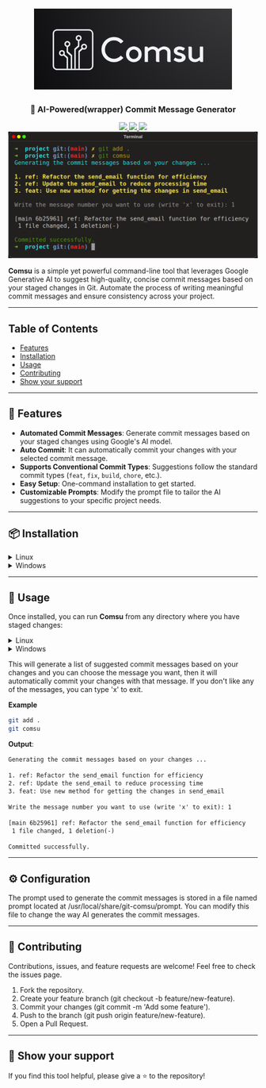 <h1 align="center">
  <br>
  <a href="https://github.com/ali-hv/comsu/blob/main/assets/logo.png">
      <img src="https://github.com/ali-hv/comsu/blob/main/assets/logo.png" alt="Comsu" width="400">
  </a>
</h1>

<h3 align="center">🚀 AI-Powered(wrapper) Commit Message Generator</h3>

<p align="center">
    <a href="https://img.shields.io/badge/License-GPLv3-blue.svg">
        <img src="https://img.shields.io/badge/License-GPLv3-blue.svg" />
    </a>
    <a href="https://img.shields.io/badge/Shell-Bash-green.svg">
        <img src="https://img.shields.io/badge/Shell-Bash-green.svg" />
    </a>
    <a href="https://img.shields.io/badge/AI-Google%20Generative%20AI-yellow.svg">
        <img src="https://img.shields.io/badge/AI-Google%20Generative%20AI-yellow.svg" />
    </a>
    <br>
    <a href="https://github.com/ali-hv/comsu/blob/main/assets/screenshot-1.png">
      <img src="https://github.com/ali-hv/comsu/blob/main/assets/screenshot-1.png" alt="Comsu" width="700"/>
    </a>
</p>

**Comsu** is a simple yet powerful command-line tool that leverages Google Generative AI to suggest high-quality, concise commit messages based on your staged changes in Git. Automate the process of writing meaningful commit messages and ensure consistency across your project.

---

## Table of Contents

* [Features](#-features)
* [Installation](#-installation)
* [Usage](#-usage)
* [Contributing](#-contributing)
* [Show your support](#-show-your-support)

---

## 🌟 Features

- **Automated Commit Messages**: Generate commit messages based on your staged changes using Google's AI model.
- **Auto Commit**: It can automatically commit your changes with your selected commit message. 
- **Supports Conventional Commit Types**: Suggestions follow the standard commit types (`feat`, `fix`, `build`, `chore`, etc.).
- **Easy Setup**: One-command installation to get started.
- **Customizable Prompts**: Modify the prompt file to tailor the AI suggestions to your specific project needs.

---

## 📦 Installation

<details>
  <summary>Linux</summary>

To set up **Comsu** on your Linux system, follow these steps:

1. **Clone the Repository**:
    ```bash
    git clone https://github.com/ali-hv/comsu.git
    cd comsu
    ```

2. **Run the Installation Script**:
    ```bash
    chmod +x install.sh
    sudo ./install.sh
    ```

3. **Set Your API Key**:

    Make sure you have your Google AI Studio API key set as an environment variable. If you don’t have one, you can create a free API key [here](https://aistudio.google.com/app/apikey).
    ```bash
    export GOOGLE_AI_STUDIO_API_KEY="your_api_key_here"
    ```

   You can add this line to your `~/.bashrc` or `~/.zshrc` to make it persistent.

</details>


<details>
  <summary>Windows</summary>

To set up **Comsu** on your Windows system, follow these steps:

1. **Clone the Repository**:
   open powershell as administrator, then write these commands:
    ```powershell
    git clone https://github.com/ali-hv/comsu.git
    cd comsu
    ```

3. **Run the Installation Script**:
    ```powershell
    powershell -ExecutionPolicy Bypass -File install.ps1
    ```

4. **Set Your API Key**:

    Make sure you have your Google AI Studio API key set as an environment variable. If you don’t have one, you can create a free API key [here](https://aistudio.google.com/app/apikey).
   
    `Temporary Session Setting`: This method sets the environment variable only for the duration of your current Command Prompt session:
    ```powershell
    set GOOGLE_AI_STUDIO_API_KEY=your_api_key_here
    ```
    `Persistent Setting`: To make the environment variable persistent across sessions, you can use the following method, which sets the environment variable permanently for your user profile:
    ```powershell
    setx GOOGLE_AI_STUDIO_API_KEY "your_api_key_here"
    ```
   
</details>

---

## 🚀 Usage

Once installed, you can run **Comsu** from any directory where you have staged changes:

<details>
  <summary>Linux</summary>

  ```bash
  git comsu
  ```
</details>


<details>
  <summary>Windows</summary>

  Run this in the cmd:
  ```cmd
  git-comsu
  ```
</details>

This will generate a list of suggested commit messages based on your changes and you can choose the message you want, then it will automatically commit your changes with that message. If you don't like any of the messages, you can type 'x' to exit.

**Example**

```bash
git add .
git comsu
```

**Output**:

```
Generating the commit messages based on your changes ...

1. ref: Refactor the send_email function for efficiency
2. ref: Update the send_email to reduce processing time
3. feat: Use new method for getting the changes in send_email

Write the message number you want to use (write 'x' to exit): 1

[main 6b25961] ref: Refactor the send_email function for efficiency
 1 file changed, 1 deletion(-)

Committed successfully.
```

---

## ⚙️ Configuration


The prompt used to generate the commit messages is stored in a file named prompt located at /usr/local/share/git-comsu/prompt. You can modify this file to change the way AI generates the commit messages.

---

## 🤝 Contributing

Contributions, issues, and feature requests are welcome! Feel free to check the issues page.

1. Fork the repository.
2. Create your feature branch (git checkout -b feature/new-feature).
3. Commit your changes (git commit -m 'Add some feature').
4. Push to the branch (git push origin feature/new-feature).
5. Open a Pull Request.

---

## 🌟 Show your support

If you find this tool helpful, please give a ⭐ to the repository!
